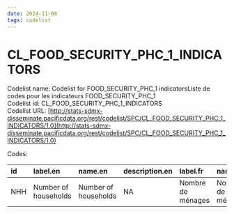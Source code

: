 ```yaml
---
date: 2024-11-08
tags: codelist
---
```


# CL_FOOD_SECURITY_PHC_1_INDICATORS

Codelist name: Codelist for FOOD_SECURITY_PHC_1 indicatorsListe de codes pour les indicateurs FOOD_SECURITY_PHC_1  
Codelist id: CL_FOOD_SECURITY_PHC_1_INDICATORS  
Codelist URL: [http://stats-sdmx-disseminate.pacificdata.org/rest/codelist/SPC/CL_FOOD_SECURITY_PHC_1_INDICATORS/1.0](http://stats-sdmx-disseminate.pacificdata.org/rest/codelist/SPC/CL_FOOD_SECURITY_PHC_1_INDICATORS/1.0)  

Codes:  

|id  |label.en             |name.en              |description.en |label.fr          |name.fr           |description.fr |
|:---|:--------------------|:--------------------|:--------------|:-----------------|:-----------------|:--------------|
|NHH |Number of households |Number of households |NA             |Nombre de ménages |Nombre de ménages |NA             |
